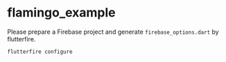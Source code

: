 # flamingo_example

Please prepare a Firebase project and generate `firebase_options.dart` by flutterfire.

```sh
flutterfire configure
```
